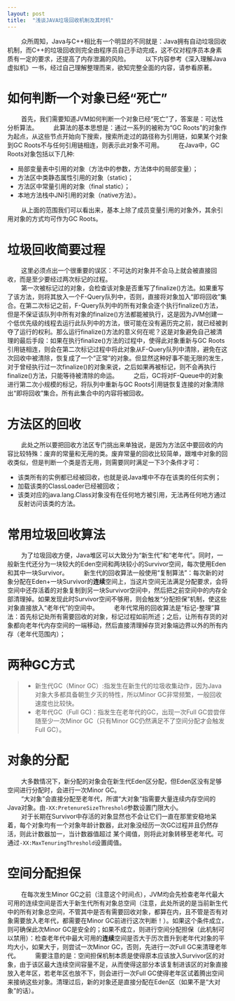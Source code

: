 ```yaml
---
layout: post
title:  "浅谈JAVA垃圾回收机制及其时机"
---
```

&nbsp;&nbsp;&nbsp;&nbsp;&nbsp;&nbsp;&nbsp;&nbsp;众所周知，Java与C++相比有一个明显的不同就是：Java拥有自动垃圾回收机制，而C++的垃圾回收则完全由程序员自己手动完成，这不仅对程序员本身素质有一定的要求，还提高了内存泄漏的风险。
&nbsp;&nbsp;&nbsp;&nbsp;&nbsp;&nbsp;&nbsp;&nbsp;以下内容参考《深入理解Java虚拟机》一书，经过自己理解整理而来，欲知完整全面的内容，请参看原著。

# 如何判断一个对象已经“死亡”

&nbsp;&nbsp;&nbsp;&nbsp;&nbsp;&nbsp;&nbsp;&nbsp;首先，我们需要知道JVM如何判断一个对象已经“死亡”了，答案是：可达性分析算法。
&nbsp;&nbsp;&nbsp;&nbsp;&nbsp;&nbsp;&nbsp;&nbsp;此算法的基本思想是：通过一系列的被称为“GC Roots”的对象作为起点，从这些节点开始向下搜索，搜索所走过的路径称为引用链，如果某个对象到GC Roots不与任何引用链相连，则表示此对象不可用。
&nbsp;&nbsp;&nbsp;&nbsp;&nbsp;&nbsp;&nbsp;&nbsp;在Java中，GC Roots对象包括以下几种:

 - 局部变量表中引用的对象（方法中的参数，方法体中的局部变量）；
 - 方法区中类静态属性引用的对象（static)；
 - 方法区中常量引用的对象（final static）；
 - 本地方法栈中JNI引用的对象（native方法）。

&nbsp;&nbsp;&nbsp;&nbsp;&nbsp;&nbsp;&nbsp;&nbsp;从上面的范围我们可以看出来，基本上除了成员变量引用的对象外，其余引用对象的方式均可作为GC Roots。

# 垃圾回收简要过程

&nbsp;&nbsp;&nbsp;&nbsp;&nbsp;&nbsp;&nbsp;&nbsp;这里必须点出一个很重要的误区：不可达的对象并不会马上就会被直接回收，而是至少要经过两次标记的过程。  
&nbsp;&nbsp;&nbsp;&nbsp;&nbsp;&nbsp;&nbsp;&nbsp;第一次被标记过的对象，会检查该对象是否重写了finalize()方法。如果重写了该方法，则将其放入一个F-Query队列中，否则，直接将对象加入“即将回收”集合。在第二次标记之前，F-Query队列中的所有对象会逐个执行finalize()方法，但是不保证该队列中所有对象的finalize()方法都能被执行，这是因为JVM创建一个低优先级的线程去运行此队列中的方法，很可能在没有遍历完之前，就已经被剥夺了运行的权利。那么运行finalize()方法的意义何在呢？这是对象避免自己被清理的最后手段：如果在执行finalize()方法的过程中，使得此对象重新与GC Roots引用链相连，则会在第二次标记过程中将此对象从F-Query队列中清除，避免在这次回收中被清除，恢复成了一个“正常”的对象。但显然这种好事不能无限的发生，对于曾经执行过一次finalize()的对象来说，之后如果再被标记，则不会再执行finalize()方法，只能等待被清除的命运。
&nbsp;&nbsp;&nbsp;&nbsp;&nbsp;&nbsp;&nbsp;&nbsp;之后，GC将对F-Queue中的对象进行第二次小规模的标记，将队列中重新与GC Roots引用链恢复连接的对象清除出“即将回收”集合。所有此集合中的内容将被回收。

# 方法区的回收

&nbsp;&nbsp;&nbsp;&nbsp;&nbsp;&nbsp;&nbsp;&nbsp;此处之所以要把回收方法区专门挑出来单独说，是因为方法区中要回收的内容比较特殊：废弃的常量和无用的类。废弃常量的回收比较简单，跟堆中对象的回收类似，但是判断一个类是否无用，则需要同时满足一下3个条件才可：<br/>

 - 该类所有的实例都已经被回收，也就是说Java堆中不存在该类的任何实例；
 - 加载该类的ClassLoader已经被回收；
 - 该类对应的java.lang.Class对象没有在任何地方被引用，无法再任何地方通过反射访问该类的方法。

# 常用垃圾回收算法

&nbsp;&nbsp;&nbsp;&nbsp;&nbsp;&nbsp;&nbsp;&nbsp;为了垃圾回收方便，Java堆区可以大致分为“新生代”和“老年代”。同时，一般新生代还分为一块较大的Eden空间和两块较小的Survivor空间，每次使用Eden和其中一块Survivor。
&nbsp;&nbsp;&nbsp;&nbsp;&nbsp;&nbsp;&nbsp;&nbsp;新生代的回收算法一般使用“复制算法”：每次新的对象分配在Eden+一块Survivor的**连续**空间上，当这片空间无法满足分配要求，会将空间中还存活着的对象复制到另一块Survivor空间中，然后把之前空间中的内存全部清理掉。如果发现此时Survivor空间不够用，则会触发“分配担保”机制，使这些对象直接放入“老年代”的空间中。
&nbsp;&nbsp;&nbsp;&nbsp;&nbsp;&nbsp;&nbsp;&nbsp;老年代常用的回收算法是“标记-整理”算法：首先标记处所有需要回收的对象，标记过程如前所述；之后，让所有存货的对象都向老年代内存空间的一端移动，然后直接清理掉存货对象端边界以外的所有内存（老年代范围内）；

# 两种GC方式

>  - 新生代GC（Minor GC）:指发生在新生代的垃圾收集动作，因为Java对象大多都具备朝生夕灭的特性，所以Minor GC非常频繁，一般回收速度也比较快。
>  - 老年代GC（Full GC)：指发生在老年代的GC，出现一次Full GC尝尝伴随至少一次Minor GC（只有Minor GC仍然满足不了空间分配才会触发Full  GC）。

# 对象的分配

&nbsp;&nbsp;&nbsp;&nbsp;&nbsp;&nbsp;&nbsp;&nbsp;大多数情况下，新分配的对象会在新生代Eden区分配，但Eden区没有足够空间进行分配时，会进行一次Minor GC。  
&nbsp;&nbsp;&nbsp;&nbsp;&nbsp;&nbsp;&nbsp;&nbsp;“大对象”会直接分配至老年代，所谓“大对象”指需要大量连续内存空间的Java对象。由`-XX:PretenureSizeThreshold`参数设置门限大小。  
&nbsp;&nbsp;&nbsp;&nbsp;&nbsp;&nbsp;&nbsp;&nbsp;对于长期在Survivor中存活的对象显然也不会让它们一直在那里安稳地呆着，每个对象均有一个对象年龄计数器，此对象没经历一次GC过程并且仍然存活，则此计数器加一，当计数器值超过
某个阈值，则将此对象转移至老年代。可通过`-XX:MaxTenuringThreshold`设置阈值。

# 空间分配担保
&nbsp;&nbsp;&nbsp;&nbsp;&nbsp;&nbsp;&nbsp;&nbsp;在每次发生Minor GC之前（注意这个时间点），JVM均会先检查老年代最大可用的连续空间是否大于新生代所有对象总空间（注意，此处所说的是当前新生代中的所有对象总空间，不管其中是否有需要回收对象，都算在内，且不管是否有对象需要放入老年代，都需要在Minor GC前进行这次判断！）。如果这个条件成立，则可确保此次Minor GC是安全的；如果不成立，则进行空间分配担保（此机制可以禁用）：检查老年代中最大可用的**连续**空间是否大于历次晋升到老年代对象的平均大小，如果大于，则尝试一次Minor GC，否则，先进行一次Full GC来清理老年代。
&nbsp;&nbsp;&nbsp;&nbsp;&nbsp;&nbsp;&nbsp;&nbsp;需要注意的是：空间担保机制本质是使得原本应该放入Survivor区的对象，由于该区最大连续空间容量不足，从而使得这部分本该复制进该区的对象直接放入老年区，若老年区也放不下，则会进行一次Full GC使得老年区试着腾出空间来接纳这些对象。清理过后，新的对象还是直接分配在Eden区（如果不是“大对象”的话）。
